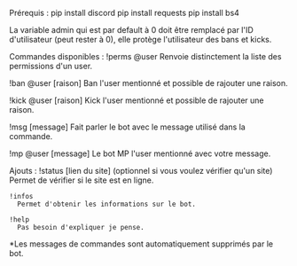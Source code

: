 Prérequis :
  pip install discord
  pip install requests
  pip install bs4

La variable admin qui est par default à 0 doit être remplacé par l'ID d'utilisateur (peut rester à 0), elle protège l'utilisateur des bans et kicks.

Commandes disponibles :
  !perms @user
    Renvoie distinctement la liste des permissions d'un user.

  !ban @user [raison]
    Ban l'user mentionné et possible de rajouter une raison.

  !kick @user [raison]
    Kick l'user mentionné et possible de rajouter une raison.

  !msg [message]
    Fait parler le bot avec le message utilisé dans la commande.

  !mp @user [message]
    Le bot MP l'user mentionné avec votre message.

  Ajouts :
    !status [lien du site] (optionnel si vous voulez vérifier qu'un site)
      Permet de vérifier si le site est en ligne.

    !infos
      Permet d'obtenir les informations sur le bot.
  
    !help
      Pas besoin d'expliquer je pense.
    

  *Les messages de commandes sont automatiquement supprimés par le bot.
